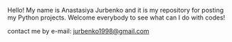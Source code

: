 Hello! My name is Anastasiya Jurbenko and it is my repository for posting my Python projects.
Welcome everybody to see what can I do with codes!

contact me by e-mail: jurbenko1998@gmail.com
